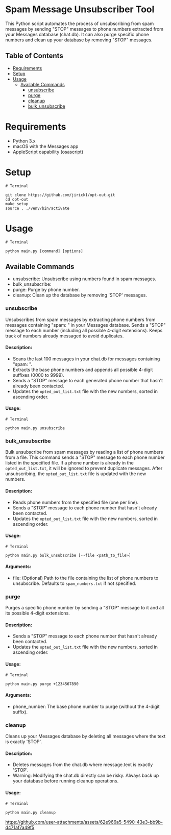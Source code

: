 # Spam Message Unsubscriber Tool

This Python script automates the process of unsubscribing from spam messages by sending "STOP" messages to phone numbers extracted from your Messages database (chat.db). It can also purge specific phone numbers and clean up your database by removing "STOP" messages.

## Table of Contents

- [Requirements](#Requirements)
- [Setup](#setup)
- [Usage](#usage)
  - [Available Commands](#available-commands)
    - [unsubscribe](#unsubscribe)
    - [purge](#purge)
    - [cleanup](#cleanup)
    - [bulk_unsubscribe](#bulk_unsubscribe)

# Requirements

- Python 3.x
- macOS with the Messages app
- AppleScript capability (osascript)

# Setup

```
# Terminal

git clone https://github.com/jirick1/opt-out.git
cd opt-out
make setup
source . ./venv/bin/activate
```

# Usage

```
# Terminal

python main.py [command] [options]
```

## Available Commands

- unsubscribe: Unsubscribe using numbers found in spam messages.
- bulk_unsubscribe:
- purge: Purge by phone number.
- cleanup: Clean up the database by removing 'STOP' messages.

### unsubscribe

Unsubscribes from spam messages by extracting phone numbers from messages containing "spam: <number>" in your Messages database. Sends a "STOP" message to each number (including all possible 4-digit extensions). Keeps track of numbers already messaged to avoid duplicates.

#### Description:

- Scans the last 100 messages in your chat.db for messages containing "spam: <number>".
- Extracts the base phone numbers and appends all possible 4-digit suffixes (0000 to 9999).
- Sends a "STOP" message to each generated phone number that hasn't already been contacted.
- Updates the `opted_out_list.txt` file with the new numbers, sorted in ascending order.

#### Usage:

```
# Terminal

python main.py unsubscribe

```

### bulk_unsubscribe

Bulk unsubscribe from spam messages by reading a list of phone numbers from a file. This command sends a "STOP" message to each phone number listed in the specified file. If a phone number is already in the `opted_out_list.txt`, it will be ignored to prevent duplicate messages. After unsubscribing, the `opted_out_list.txt` file is updated with the new numbers.

#### Description:

- Reads phone numbers from the specified file (one per line).
- Sends a "STOP" message to each phone number that hasn't already been contacted.
- Updates the `opted_out_list.txt` file with the new numbers, sorted in ascending order.

#### Usage:

```
# Terminal

python main.py bulk_unsubscribe [--file <path_to_file>]

```

#### Arguments:

- file: (Optional) Path to the file containing the list of phone numbers to unsubscribe. Defaults to `spam_numbers.txt` if not specified.

### purge

Purges a specific phone number by sending a "STOP" message to it and all its possible 4-digit extensions.

#### Description:

- Sends a "STOP" message to each phone number that hasn't already been contacted.
- Updates the `opted_out_list.txt` file with the new numbers, sorted in ascending order.

#### Usage:

```
# Terminal

python main.py purge +1234567890
```

#### Arguments:

- phone_number: The base phone number to purge (without the 4-digit suffix).

### cleanup

Cleans up your Messages database by deleting all messages where the text is exactly 'STOP'.

#### Description:

- Deletes messages from the chat.db where message.text is exactly 'STOP'.
- Warning: Modifying the chat.db directly can be risky. Always back up your database before running cleanup operations.

#### Usage:

```
# Terminal

python main.py cleanup
```


https://github.com/user-attachments/assets/62e966a5-5490-43e3-bb9b-d471af7a49f5

